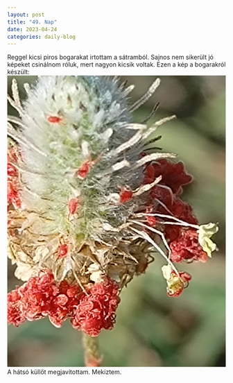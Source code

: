 ```yaml
---
layout: post
title: "49. Nap"
date: 2023-04-24
categories: daily-blog
---
```


Reggel kicsi piros bogarakat irtottam a sátramból. Sajnos nem sikerült jó képeket csinálnom róluk, mert nagyon kicsik voltak. Ezen a kép a bogarakról készült: ![](/2day49bogar.jpg) A hátsó küllőt megjavítottam. Mekiztem.
